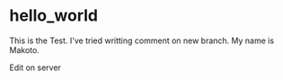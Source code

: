 # hello_world

This is the Test.
I've tried writting comment on new branch.
My name is Makoto.

Edit on server
